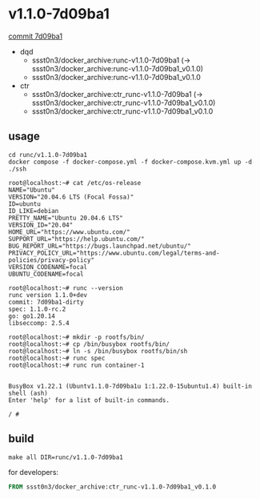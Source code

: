 # v1.1.0-7d09ba1

[commit 7d09ba1](https://github.com/opencontainers/runc/commit/7d09ba10cc873f3332dd3de5304fbcd6814d72eb)

* dqd
    * ssst0n3/docker_archive:runc-v1.1.0-7d09ba1 (-> ssst0n3/docker_archive:runc-v1.1.0-7d09ba1_v0.1.0)
    * ssst0n3/docker_archive:runc-v1.1.0-7d09ba1_v0.1.0
* ctr
    * ssst0n3/docker_archive:ctr_runc-v1.1.0-7d09ba1 (-> ssst0n3/docker_archive:ctr_runc-v1.1.0-7d09ba1_v0.1.0)
    * ssst0n3/docker_archive:ctr_runc-v1.1.0-7d09ba1_v0.1.0

## usage

```shell
cd runc/v1.1.0-7d09ba1
docker compose -f docker-compose.yml -f docker-compose.kvm.yml up -d
./ssh
```

```shell
root@localhost:~# cat /etc/os-release 
NAME="Ubuntu"
VERSION="20.04.6 LTS (Focal Fossa)"
ID=ubuntu
ID_LIKE=debian
PRETTY_NAME="Ubuntu 20.04.6 LTS"
VERSION_ID="20.04"
HOME_URL="https://www.ubuntu.com/"
SUPPORT_URL="https://help.ubuntu.com/"
BUG_REPORT_URL="https://bugs.launchpad.net/ubuntu/"
PRIVACY_POLICY_URL="https://www.ubuntu.com/legal/terms-and-policies/privacy-policy"
VERSION_CODENAME=focal
UBUNTU_CODENAME=focal

root@localhost:~# runc --version
runc version 1.1.0+dev
commit: 7d09ba1-dirty
spec: 1.1.0-rc.2
go: go1.20.14
libseccomp: 2.5.4
```

```shell
root@localhost:~# mkdir -p rootfs/bin/
root@localhost:~# cp /bin/busybox rootfs/bin/
root@localhost:~# ln -s /bin/busybox rootfs/bin/sh
root@localhost:~# runc spec
root@localhost:~# runc run container-1


BusyBox v1.22.1 (Ubuntv1.1.0-7d09ba1u 1:1.22.0-15ubuntu1.4) built-in shell (ash)
Enter 'help' for a list of built-in commands.

/ # 
```

## build

```shell
make all DIR=runc/v1.1.0-7d09ba1
```

for developers:

```dockerfile
FROM ssst0n3/docker_archive:ctr_runc-v1.1.0-7d09ba1_v0.1.0
```